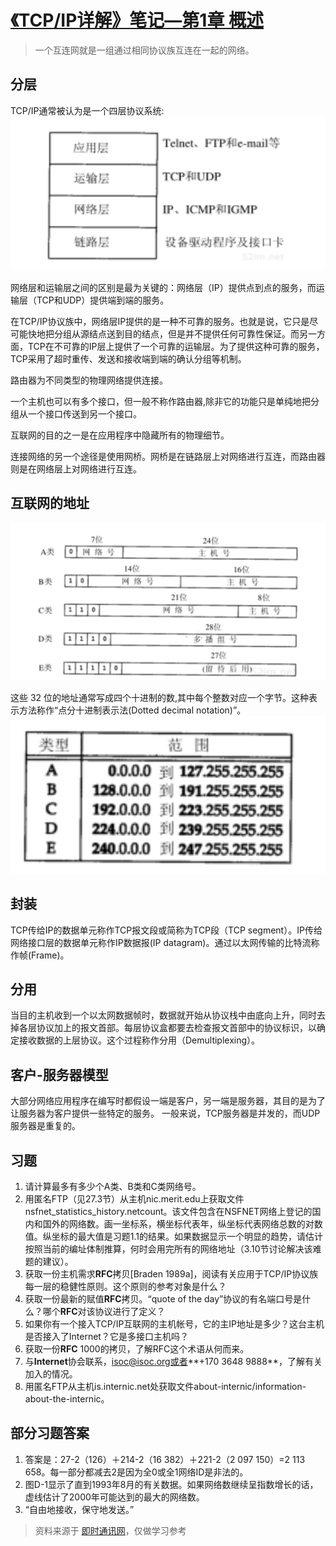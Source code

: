 # [《TCP/IP详解》笔记—第1章 概述](http://docs.52im.net/extend/docs/book/tcpip/vol1/1/)
> 一个互连网就是一组通过相同协议族互连在一起的网络。  

## 分层
TCP/IP通常被认为是一个四层协议系统:
![WX20170320-171317@2x](media/14918494380011/WX20170320-171317@2x.png)

网络层和运输层之间的区别是最为关键的：网络层（IP）提供点到点的服务，而运输层（TCP和UDP）提供端到端的服务。

在TCP/IP协议族中，网络层IP提供的是一种不可靠的服务。也就是说，它只是尽可能快地把分组从源结点送到目的结点，但是并不提供任何可靠性保证。而另一方面，TCP在不可靠的IP层上提供了一个可靠的运输层。为了提供这种可靠的服务，TCP采用了超时重传、发送和接收端到端的确认分组等机制。

路由器为不同类型的物理网络提供连接。

一个主机也可以有多个接口，但一般不称作路由器,除非它的功能只是单纯地把分组从一个接口传送到另一个接口。

互联网的目的之一是在应用程序中隐藏所有的物理细节。

连接网络的另一个途径是使用网桥。网桥是在链路层上对网络进行互连，而路由器则是在网络层上对网络进行互连。

## 互联网的地址
![47F26D90-176D-4C0A-A315-6A9E199E79F6](media/14918494380011/47F26D90-176D-4C0A-A315-6A9E199E79F6.png)

这些 32 位的地址通常写成四个十进制的数,其中每个整数对应一个字节。这种表示方法称作“点分十进制表示法(Dotted decimal notation)”。
![70807FBE-712D-4A5C-97F2-BBCA12C1F11D](media/14918494380011/70807FBE-712D-4A5C-97F2-BBCA12C1F11D.png)


## 封装
TCP传给IP的数据单元称作TCP报文段或简称为TCP段（TCP segment）。IP传给网络接口层的数据单元称作IP数据报(IP datagram)。通过以太网传输的比特流称作帧(Frame)。
## 分用
当目的主机收到一个以太网数据帧时，数据就开始从协议栈中由底向上升，同时去掉各层协议加上的报文首部。每层协议盒都要去检查报文首部中的协议标识，以确定接收数据的上层协议。这个过程称作分用（Demultiplexing）。
## 客户-服务器模型
大部分网络应用程序在编写时都假设一端是客户，另一端是服务器，其目的是为了让服务器为客户提供一些特定的服务。
一般来说，TCP服务器是并发的，而UDP服务器是重复的。



## 习题
1. 请计算最多有多少个A类、B类和C类网络号。
2. 用匿名FTP（见27.3节）从主机nic.merit.edu上获取文件nsfnet_statistics_history.netcount。该文件包含在NSFNET网络上登记的国内和国外的网络数。画一坐标系，横坐标代表年，纵坐标代表网络总数的对数值。纵坐标的最大值是习题1.1的结果。如果数据显示一个明显的趋势，请估计按照当前的编址体制推算，何时会用完所有的网络地址（3.10节讨论解决该难题的建议）。
3. 获取一份主机需求**RFC**拷贝[Braden 1989a]，阅读有关应用于TCP/IP协议族每一层的稳健性原则。这个原则的参考对象是什么？
4. 获取一份最新的赋值**RFC**拷贝。“quote of the day”协议的有名端口号是什么？哪个**RFC**对该协议进行了定义？
5. 如果你有一个接入TCP/IP互联网的主机帐号，它的主IP地址是多少？这台主机是否接入了Internet？它是多接口主机吗？
6. 获取一份**RFC** 1000的拷贝，了解RFC这个术语从何而来。
7. 与**Internet**协会联系，isoc@isoc.org或者**+170 3648 9888**，了解有关加入的情况。
8. 用匿名FTP从主机is.internic.net处获取文件about-internic/information-about-the-internic。


## 部分习题答案
1. 答案是：27-2（126）＋214-2（16 382）＋221-2（2 097 150）=2 113 658。每一部分都减去2是因为全0或全1网络ID是非法的。
2. 图D-1显示了直到1993年8月的有关数据。如果网络数继续呈指数增长的话，虚线估计了2000年可能达到的最大的网络数。
3. “自由地接收，保守地发送。”


> 资料来源于 [即时通讯网](http://www.52im.net/)，仅做学习参考  












